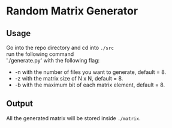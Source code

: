 # Random Matrix Generator  
  
## Usage  
Go into the repo directory and cd into `./src`  
run the following command  
'./generate.py' with the following flag:  
- -n with the number of files you want to generate, default = 8.
- -z with the matrix size of N x N, default = 8.
- -b with the maximum bit of each matrix element, default = 8.
  
## Output  
All the generated matrix will be stored inside `./matrix`.
